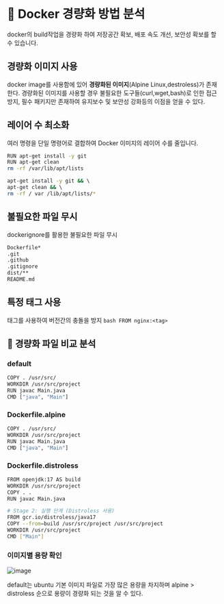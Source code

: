 # 🐳 Docker 경량화 방법 분석

docker의 build작업을 경량화 하여 저장공간 확보, 배포 속도 개선, 보안성 확보를 할 수 있습니다. 

## 경량화 이미지 사용

docker image를 사용함에 있어 **경량화된 이미지**(Alpine Linux,destroless)가 존재한다.
경량화된 이미지를 사용할 경우 불필요한 도구들(curl,wget,bash)로 인한 접근 방지, 필수 패키지만 존재하여 유지보수 및 보안성 강화등의 이점을 얻을 수 있다.

## 레이어 수 최소화

여러 명령을 단일 명령어로 결합하여 Docker 이미지의 레이어 수를 줄입니다.

```bash RUN apt-get update
RUN apt-get install -y git
RUN apt-get clean
rm -rf /var/lib/apt/lists
```

```bash RUN apt-get update && \ 
apt-get install -y git && \ 
apt-get clean && \ 
rm -rf / var /lib/apt/lists/*
```

## 불필요한 파일 무시

dockerignore를 활용한 불필요한 파일 무시
```bash node_modules
Dockerfile*
.git
.github
.gitignore
dist/**
README.md
```

## 특정 태그 사용

태그를 사용하여 버전간의 충돌을 방지
```bash FROM nginx:<tag>```

## 🔬 경량화 파일 비교 분석

### default

```bash FROM openjdk:17
COPY . /usr/src/
WORKDIR /usr/src/project
RUN javac Main.java
CMD ["java", "Main"]
```

### Dockerfile.alpine

```bash FROM openjdk:17-alpine
COPY . /usr/src/
WORKDIR /usr/src/project
RUN javac Main.java
CMD ["java", "Main"]
```

### Dockerfile.distroless

```bash # Stage 1: 빌드 단계
FROM openjdk:17 AS build
WORKDIR /usr/src/project
COPY . .
RUN javac Main.java

# Stage 2: 실행 단계 (Distroless 사용)
FROM gcr.io/distroless/java17
COPY --from=build /usr/src/project /usr/src/project
WORKDIR /usr/src/project
CMD ["Main"]
```

### 이미지별 용량 확인

![image](https://github.com/user-attachments/assets/fbf17579-7501-4f4f-a9a8-989d8aa0cdf5)

default는 ubuntu 기본 이미지 파일로 가장 많은 용량을 차지하며 alpine > distroless 순으로 용량이 경량화 되는 것을 알 수 있다.


